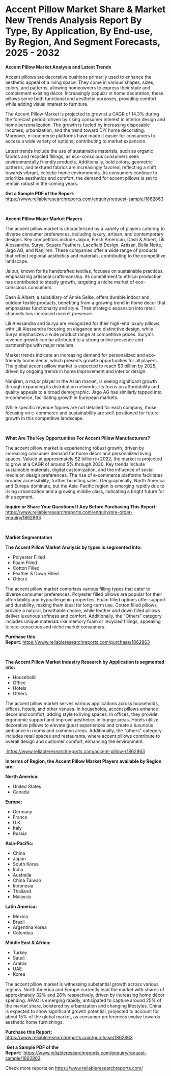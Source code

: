 <p><h1>Accent Pillow Market Share & Market New Trends Analysis Report By Type, By Application, By End-use, By Region, And Segment Forecasts, 2025 - 2032</h1></p><p><strong>Accent Pillow Market Analysis and Latest Trends</strong></p>
<p><p>Accent pillows are decorative cushions primarily used to enhance the aesthetic appeal of a living space. They come in various shapes, sizes, colors, and patterns, allowing homeowners to express their style and complement existing décor. Increasingly popular in home decoration, these pillows serve both functional and aesthetic purposes, providing comfort while adding visual interest to furniture.</p><p>The Accent Pillow Market is projected to grow at a CAGR of 14.3% during the forecast period, driven by rising consumer interest in interior design and home personalization. The growth is fueled by increasing disposable incomes, urbanization, and the trend toward DIY home decorating. Moreover, e-commerce platforms have made it easier for consumers to access a wide variety of options, contributing to market expansion. </p><p>Latest trends include the use of sustainable materials, such as organic fabrics and recycled fillings, as eco-conscious consumers seek environmentally friendly products. Additionally, bold colors, geometric patterns, and textured fabrics are increasingly favored, reflecting a shift towards vibrant, eclectic home environments. As consumers continue to prioritize aesthetics and comfort, the demand for accent pillows is set to remain robust in the coming years.</p></p>
<p><strong>Get a Sample PDF of the Report:&nbsp;</strong> <a href="https://www.reliableresearchreports.com/enquiry/request-sample/1862863?utm_campaign=2740&utm_medium=2&utm_source=Github&utm_content=ia&utm_term=04042025&utm_id=accent-pillow">https://www.reliableresearchreports.com/enquiry/request-sample/1862863</a></p>
<p>&nbsp;</p>
<p><strong>Accent Pillow Major Market Players</strong></p>
<p><p>The accent pillow market is characterized by a variety of players catering to diverse consumer preferences, including luxury, artisan, and contemporary designs. Key competitors include Jaipur, Fresh American, Dash & Albert, Lili Alessandra, Surya, Square Feathers, Lacefield Design, Artisan, Bella Notte, Jago AG, and Nanjiren. These companies offer a wide range of products that reflect regional aesthetics and materials, contributing to the competitive landscape.</p><p>Jaipur, known for its handcrafted textiles, focuses on sustainable practices, emphasizing artisanal craftsmanship. Its commitment to ethical production has contributed to steady growth, targeting a niche market of eco-conscious consumers.</p><p>Dash & Albert, a subsidiary of Annie Selke, offers durable indoor and outdoor textile products, benefiting from a growing trend in home decor that emphasizes functionality and style. Their strategic expansion into retail channels has increased market presence.</p><p>Lili Alessandra and Surya are recognized for their high-end luxury pillows, with Lili Alessandra focusing on elegance and distinctive design, while Surya emphasizes a wide product range at competitive prices. Surya's revenue growth can be attributed to a strong online presence and partnerships with major retailers.</p><p>Market trends indicate an increasing demand for personalized and eco-friendly home decor, which presents growth opportunities for all players. The global accent pillow market is expected to reach $3 billion by 2025, driven by ongoing trends in home improvement and interior design.</p><p>Nanjiren, a major player in the Asian market, is seeing significant growth through expanding its distribution networks. Its focus on affordability and quality appeals to a broad demographic. Jago AG has similarly tapped into e-commerce, facilitating growth in European markets.</p><p>While specific revenue figures are not detailed for each company, those focusing on e-commerce and sustainability are well-positioned for future growth in this competitive landscape.</p></p>
<p>&nbsp;</p>
<p><strong>What Are The Key Opportunities For Accent Pillow Manufacturers?</strong></p>
<p><p>The accent pillow market is experiencing robust growth, driven by increasing consumer demand for home décor and personalized living spaces. Valued at approximately $2 billion in 2022, the market is projected to grow at a CAGR of around 5% through 2030. Key trends include sustainable materials, digital customization, and the influence of social media on design preferences. The rise of e-commerce platforms facilitates broader accessibility, further boosting sales. Geographically, North America and Europe dominate, but the Asia-Pacific region is emerging rapidly due to rising urbanization and a growing middle class, indicating a bright future for this segment.</p></p>
<p><strong>Inquire or Share Your Questions If Any Before Purchasing This Report:</strong> <a href="https://www.reliableresearchreports.com/enquiry/pre-order-enquiry/1862863?utm_campaign=2740&utm_medium=2&utm_source=Github&utm_content=ia&utm_term=04042025&utm_id=accent-pillow">https://www.reliableresearchreports.com/enquiry/pre-order-enquiry/1862863</a></p>
<p>&nbsp;</p>
<p><strong>Market Segmentation</strong></p>
<p><strong>The Accent Pillow Market Analysis by types is segmented into:</strong></p>
<p><ul><li>Polyester Filled</li><li>Foam Filled</li><li>Cotton Filled</li><li>Feather & Down Filled</li><li>Others</li></ul></p>
<p><p>The accent pillow market comprises various filling types that cater to diverse consumer preferences. Polyester filled pillows are popular for their affordability and hypoallergenic properties. Foam filled options offer support and durability, making them ideal for long-term use. Cotton filled pillows provide a natural, breathable choice, while feather and down filled pillows deliver luxurious softness and comfort. Additionally, the "Others" category includes unique materials like memory foam or recycled fillings, appealing to eco-conscious and niche market consumers.</p></p>
<p><strong>Purchase this Report:&nbsp;</strong><a href="https://www.reliableresearchreports.com/purchase/1862863?utm_campaign=2740&utm_medium=2&utm_source=Github&utm_content=ia&utm_term=04042025&utm_id=accent-pillow">https://www.reliableresearchreports.com/purchase/1862863</a></p>
<p>&nbsp;</p>
<p><strong>The Accent Pillow Market Industry Research by Application is segmented into:</strong></p>
<p><ul><li>Household</li><li>Office</li><li>Hotels</li><li>Others</li></ul></p>
<p><p>The accent pillow market serves various applications across households, offices, hotels, and other venues. In households, accent pillows enhance decor and comfort, adding style to living spaces. In offices, they provide ergonomic support and improve aesthetics in lounge areas. Hotels utilize decorative pillows to elevate guest experiences and create a luxurious ambiance in rooms and common areas. Additionally, the "others" category includes retail spaces and restaurants, where accent pillows contribute to overall design and customer comfort, enhancing the environment.</p></p>
<p><a href="https://www.reliableresearchreports.com/accent-pillow-r1862863?utm_campaign=2740&utm_medium=2&utm_source=Github&utm_content=ia&utm_term=04042025&utm_id=accent-pillow">&nbsp;https://www.reliableresearchreports.com/accent-pillow-r1862863</a></p>
<p><strong>In terms of Region, the Accent Pillow Market Players available by Region are:</strong></p>
<p>
    <p> <strong> North America: </strong>
        <ul>
            <li>United States</li>
            <li>Canada</li>
        </ul>
        </p> 
    <p> <strong> Europe: </strong>
        <ul>
            <li>Germany</li>
            <li>France</li>
            <li>U.K.</li>
            <li>Italy</li>
            <li>Russia</li>
        </ul>
        </p> 
    <p> <strong> Asia-Pacific: </strong>
        <ul>
            <li>China</li>
            <li>Japan</li>
            <li>South Korea</li>
            <li>India</li>
            <li>Australia</li>
            <li>China Taiwan</li>
            <li>Indonesia</li>
            <li>Thailand</li>
            <li>Malaysia</li>
        </ul>
        </p> 
    <p> <strong> Latin America: </strong>
        <ul>
            <li>Mexico</li>
            <li>Brazil</li>
            <li>Argentina Korea</li>
            <li>Colombia</li>
        </ul>
        </p> 
    <p> <strong> Middle East & Africa: </strong>
        <ul>
            <li>Turkey</li>
            <li>Saudi</li>
            <li>Arabia</li>
            <li>UAE</li>
            <li>Korea</li>
        </ul>
    </p>
    </p>
<p><p>The accent pillow market is witnessing substantial growth across various regions. North America and Europe currently lead the market with shares of approximately 32% and 28% respectively, driven by increasing home décor spending. APAC is emerging rapidly, anticipated to capture around 25% of the market share, bolstered by urbanization and changing lifestyles. China is expected to show significant growth potential, projected to account for about 15% of the global market, as consumer preferences evolve towards aesthetic home furnishings.</p></p>
<p><strong>Purchase this Report: </strong><a href="https://www.reliableresearchreports.com/purchase/1862863?utm_campaign=2740&utm_medium=2&utm_source=Github&utm_content=ia&utm_term=04042025&utm_id=accent-pillow">https://www.reliableresearchreports.com/purchase/1862863</a></p>
<p>&nbsp;<strong>Get a Sample PDF of the Report:&nbsp;&nbsp;</strong><a href="https://www.reliableresearchreports.com/enquiry/request-sample/1862863?utm_campaign=2740&utm_medium=2&utm_source=Github&utm_content=ia&utm_term=04042025&utm_id=accent-pillow">https://www.reliableresearchreports.com/enquiry/request-sample/1862863</a></p>
<p><strong></strong></p>
<p>Check more reports on <a href="https://www.reliableresearchreports.com/?utm_campaign=2740&utm_medium=2&utm_source=Github&utm_content=ia&utm_term=04042025&utm_id=accent-pillow">https://www.reliableresearchreports.com/</a></p>
